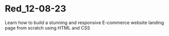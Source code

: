# Red_12-08-23
Learn how to build a stunning and responsive E-commerce website landing page from scratch using HTML and CSS
